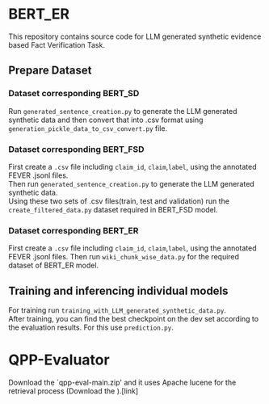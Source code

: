 # BERT_ER
This repository contains source code for LLM generated synthetic evidence based Fact Verification Task.

## Prepare Dataset 
### Dataset corresponding BERT_SD
Run `generated_sentence_creation.py` to generate the LLM generated synthetic data and then convert that into .csv format using `generation_pickle_data_to_csv_convert.py` file.

### Dataset corresponding BERT_FSD
First create a `.csv` file including `claim_id`, `claim`,`label`, using the annotated FEVER .jsonl files.<br> 
Then run `generated_sentence_creation.py` to generate the LLM generated synthetic data. <br> 
Using these two sets of .csv files(train, test and validation) run the `create_filtered_data.py` dataset required in BERT_FSD model.

### Dataset corresponding BERT_ER
First create a `.csv` file including `claim_id`, `claim`,`label`, using the annotated FEVER .jsonl files.<be>
Then run `wiki_chunk_wise_data.py` for the required dataset of BERT_ER model.

## Training and inferencing individual models
For training run `training_with_LLM_generated_synthetic_data.py`. <br> After training, you can find the best checkpoint on the dev set according to the evaluation results. For this use `prediction.py`.

# QPP-Evaluator
Download the `qpp-eval-main.zip' and it uses Apache lucene for the retrieval process (Download the ).[link]
